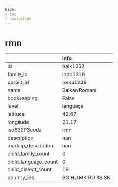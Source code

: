 ```yaml
---
hide:
- toc
- navigation
---
```

# rmn
|                      | info              |
|:---------------------|:------------------|
| id                   | balk1252          |
| family_id            | indo1319          |
| parent_id            | roma1329          |
| name                 | Balkan Romani     |
| bookkeeping          | False             |
| level                | language          |
| latitude             | 42.67             |
| longitude            | 21.17             |
| iso639P3code         | rmn               |
| description          | nan               |
| markup_description   | nan               |
| child_family_count   | 0                 |
| child_language_count | 0                 |
| child_dialect_count  | 19                |
| country_ids          | BG HU MK RO RS SK |